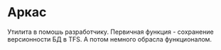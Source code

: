 ﻿# Аркас

Утилита в помошь разработчику. 
Первичная функция - сохранение версионности БД в TFS. 
А потом немного обрасла функционалом.
